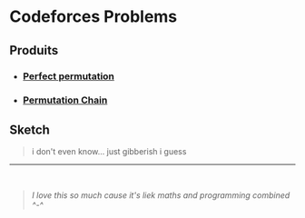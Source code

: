 # Codeforces Problems

## Produits
- ### **[Perfect permutation](https://codeforces.com/problemset/problem/1711/A)**
- ### **[Permutation Chain](https://codeforces.com/problemset/problem/1716/B)**

## Sketch
> i don't even know... just gibberish i guess

---
<br>

> *I love this so much cause it's liek maths and programming combined ^-^*